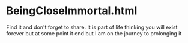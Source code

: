 # BeingCloseImmortal.html
Find it and don't forget to share. It is part of life thinking you will exist forever but at some point it end but I am on the journey to prolonging it 

